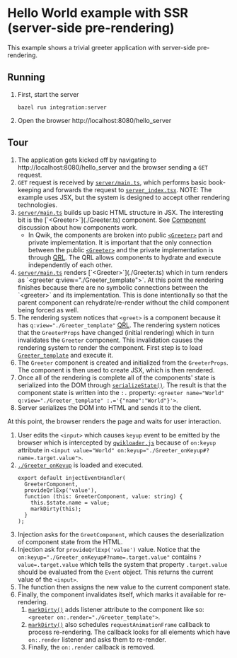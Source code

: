 # Hello World example with SSR (server-side pre-rendering)

This example shows a trivial greeter application with server-side pre-rendering.

## Running

1. First, start the server

   ```
   bazel run integration:server
   ```

2. Open the browser http://localhost:8080/hello_server

## Tour

1. The application gets kicked off by navigating to http://localhost:8080/hello_server and the browser sending a `GET` request.
1. `GET` request is received by [`server/main.ts`](../../server/main.ts), which performs basic book-keeping and forwards the request to [`server_index.tsx`](./server_index.tsx). NOTE: The example uses JSX, but the system is designed to accept other rendering technologies.
1. [`server/main.ts`](../../server/main.ts`) builds up basic HTML structure in JSX. The interesting bit is the [`<Greeter>`](./Greeter.ts) component. See [Component](../../src/core/component) discussion about how components work.
   - In Qwik, the components are broken into public [`<Greeter>`](./Greeter.ts) part and private implementation. It is important that the only connection between the public [`<Greeter>`](./Greeter.ts) and the private implementation is through [QRL](../../src/core/import#QRL). The QRL allows components to hydrate and execute independently of each other.
1. [`server/main.ts`](../../server/main.ts`) renders [`<Greeter>`](./Greeter.ts) which in turn renders as `<greeter q:view="./Greeter_template">`. At this point the rendering finishes because there are no symbolic connections between the `<greeter>` and its implementation. This is done intentionally so that the parent component can rehydrate/re-render without the child component being forced as well.
1. The rendering system notices that `<greet>` is a component because it has `q:view="./Greeter_template"` [QRL](../../src/core/import#QRL). The rendering system notices that the `GreeterProps` have changed (initial rendering) which in turn invalidates the `Greeter` component. This invalidation causes the rendering system to render the component. First step is to load [`Greeter_template`](./Greeter_template.tsx) and execute it.
1. The `Greeter` component is created and initialized from the `GreeterProps`. The component is then used to create JSX, which is then rendered.
1. Once all of the rendering is complete all of the components' state is serialized into the DOM through [`serializeState()`](../../src/core/render/serialize_state.ts). The result is that the component state is written into the `:.` property: `<greeter name="World" q:view="./Greeter_template" :.='{"name":"World"}'>`.
1. Server serializes the DOM into HTML and sends it to the client.

At this point, the browser renders the page and waits for user interaction.

1. User edits the `<input>` which causes `keyup` event to be emitted by the browser which is intercepted by [`qwikloader.js`](../../src/qwikloader.ts) because of `on:keyup` attribute in `<input value="World" on:keyup="./Greeter_onKeyup#?name=.target.value">`.
1. [`./Greeter_onKeyup`](./Greeter_onKeyup.ts) is loaded and executed.
   ```
   export default injectEventHandler(
     GreeterComponent,
     provideQrlExp('value'),
     function (this: GreeterComponent, value: string) {
       this.$state.name = value;
       markDirty(this);
     }
   );
   ```
1. Injection asks for the `GreetComponent`, which causes the deserialization of component state from the HTML.
1. Injection ask for `provideQrlExp('value')` value. Notice that the `on:keyup="./Greeter_onKeyup#?name=.target.value"` contains `?value=.target.value` which tells the system that property `.target.value` should be evaluated from the `Event` object. This returns the current value of the `<input>`.
1. The function then assigns the new value to the current component state.
1. Finally, the component invalidates itself, which marks it available for re-rendering.
   1. [`markDirty()`](../../src/core/render/jsx/mark_dirty.ts) adds listener attribute to the component like so: `<greeter on:.render="./Greeter_template">`.
   1. [`markDirty()`](../../src/core/render/jsx/mark_dirty.ts) also schedules `requestAnimationFrame` callback to process re-rendering. The callback looks for all elements which have `on:.render` listener and asks them to re-render.
   1. Finally, the `on:.render` callback is removed.
